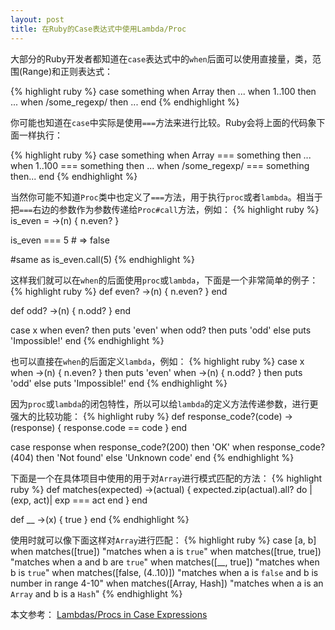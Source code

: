 ```yaml
---
layout: post
title: 在Ruby的Case表达式中使用Lambda/Proc
---
```


大部分的Ruby开发者都知道在`case`表达式中的`when`后面可以使用直接量，类，范围(Range)和正则表达式：

{% highlight ruby %}
case something
when Array then ...
when 1..100 then ...
when /some_regexp/ then ...
end
{% endhighlight %}

你可能也知道在`case`中实际是使用`===`方法来进行比较。Ruby会将上面的代码象下面一样执行：

{% highlight ruby %}
case something
when Array === something then ...
when 1..100 === something then ...
when /some_regexp/ === something then...
end
{% endhighlight %}

当然你可能不知道`Proc`类中也定义了`===`方法，用于执行`proc`或者`lambda`。相当于把`===`右边的参数作为参数传递给`Proc#call`方法，例如：
{% highlight ruby %}
is_even = ->(n) { n.even? }

is_even === 5 # => false

#same as
is_even.call(5)
{% endhighlight %}

这样我们就可以在`when`的后面使用`proc`或`lambda`，下面是一个非常简单的例子：
{% highlight ruby %}
def even?
  ->(n) { n.even? }
end

def odd?
  ->(n) { n.odd? }
end

case x
when even? then puts 'even'
when odd? then puts 'odd'
else puts 'Impossible!'
end
{% endhighlight %}

也可以直接在`when`的后面定义`lambda`，例如：
{% highlight ruby %}
case x
when ->(n) { n.even? } then puts 'even'
when ->(n) { n.odd? } then puts 'odd'
else puts 'Impossible!'
end
{% endhighlight %}

因为`proc`或`lambda`的闭包特性，所以可以给`lambda`的定义方法传递参数，进行更强大的比较功能：
{% highlight ruby %}
def response_code?(code)
  ->(response) { response.code == code }
end

case response
when response_code?(200) then 'OK'
when response_code?(404) then 'Not found'
else 'Unknown code'
end
{% endhighlight %}

下面是一个在具体项目中使用的用于对`Array`进行模式匹配的方法：
{% highlight ruby %}
def matches(expected)
  ->(actual) {
    expected.zip(actual).all? do |(exp, act)|
      exp === act
    end
  }
end

def __
  ->(x) { true }
end
{% endhighlight %}

使用时就可以像下面这样对`Array`进行匹配：
{% highlight ruby %}
case [a, b]
when matches([true])
 "matches when a is `true`"
when matches([true, true])
 "matches when a and b are `true`"
when matches([__, true])
 "matches when b is `true`"
when matches([false, (4..10)])
 "matches when a is `false` and b is number in range 4-10"
when matches([Array, Hash])
 "matches when a is an `Array` and b is a `Hash`"
{% endhighlight %}

本文参考：
[Lambdas/Procs in Case Expressions](http://batsov.com/articles/2013/09/24/lambdas-slash-procs-in-case-expressions/)

